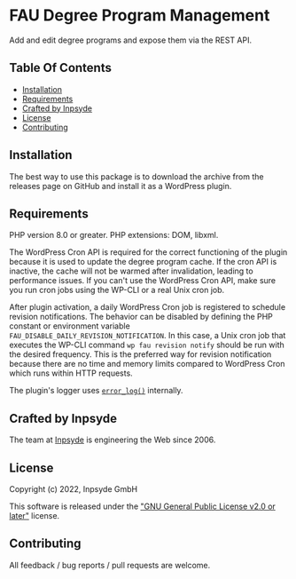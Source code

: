 # FAU Degree Program Management

Add and edit degree programs and expose them via the REST API.
 
## Table Of Contents

* [Installation](#installation)
* [Requirements](#requirements)
* [Crafted by Inpsyde](#crafted-by-inpsyde)
* [License](#license)
* [Contributing](#contributing)

## Installation

The best way to use this package is to download the archive from the releases page on GitHub and
install it as a WordPress plugin.

## Requirements

PHP version 8.0 or greater.
PHP extensions: DOM, libxml.

The WordPress Cron API is required for the correct functioning of the plugin because it is used to
update the degree program cache. If the cron API is inactive, the cache will not be warmed after
invalidation, leading to performance issues.
If you can't use the WordPress Cron API, make sure you run cron jobs using the WP-CLI or a real Unix
cron job.

After plugin activation, a daily WordPress Cron job is registered to schedule revision notifications.
The behavior can be disabled by defining the PHP constant or environment variable `FAU_DISABLE_DAILY_REVISION_NOTIFICATION`.
In this case, a Unix cron job that executes the WP-CLI command `wp fau revision notify` should be run with the desired frequency.
This is the preferred way for revision notification because there are no time and memory limits 
compared to WordPress Cron which runs within HTTP requests.

The plugin's logger uses [`error_log()`](https://www.php.net/manual/en/function.error-log.php) internally.

## Crafted by Inpsyde

The team at [Inpsyde](https://inpsyde.com/) is engineering the Web since 2006.

## License

Copyright (c) 2022, Inpsyde GmbH

This software is released under the ["GNU General Public License v2.0 or later"](LICENSE) license.

## Contributing

All feedback / bug reports / pull requests are welcome.

